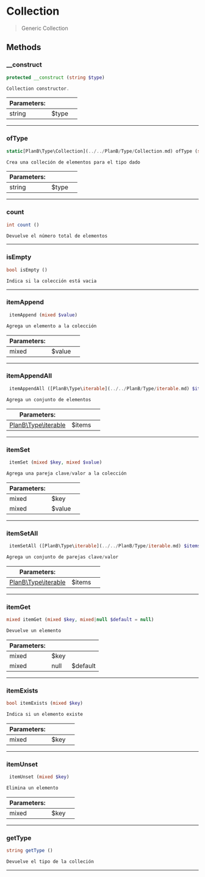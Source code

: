 
                                                                                                                                            
    
# Collection


> Generic Collection
>
> 








## Methods

### __construct
``` php
protected __construct (string $type)

Collection constructor.

```

|Parameters: | | |
| --- | --- | --- |
|string |$type |  |

---


### ofType
``` php
static[PlanB\Type\Collection](../../PlanB/Type/Collection.md) ofType (string $type)

Crea una colleción de elementos para el tipo dado

```

|Parameters: | | |
| --- | --- | --- |
|string |$type |  |

---


### count
``` php
int count ()

Devuelve el número total de elementos

```


---


### isEmpty
``` php
bool isEmpty ()

Indica si la colección está vacia

```


---


### itemAppend
``` php
 itemAppend (mixed $value)

Agrega un elemento a la colección

```

|Parameters: | | |
| --- | --- | --- |
|mixed |$value |  |

---


### itemAppendAll
``` php
 itemAppendAll ([PlanB\Type\iterable](../../PlanB/Type/iterable.md) $items)

Agrega un conjunto de elementos

```

|Parameters: | | |
| --- | --- | --- |
|[PlanB\Type\iterable](../../PlanB/Type/iterable.md) |$items |  |

---


### itemSet
``` php
 itemSet (mixed $key, mixed $value)

Agrega una pareja clave/valor a la colección

```

|Parameters: | | |
| --- | --- | --- |
|mixed |$key |  |
|mixed |$value |  |

---


### itemSetAll
``` php
 itemSetAll ([PlanB\Type\iterable](../../PlanB/Type/iterable.md) $items)

Agrega un conjunto de parejas clave/valor

```

|Parameters: | | |
| --- | --- | --- |
|[PlanB\Type\iterable](../../PlanB/Type/iterable.md) |$items |  |

---


### itemGet
``` php
mixed itemGet (mixed $key, mixed|null $default = null)

Devuelve un elemento

```

|Parameters: | | |
| --- | --- | --- |
|mixed |$key |  |
|mixed|null |$default |  |

---


### itemExists
``` php
bool itemExists (mixed $key)

Indica si un elemento existe

```

|Parameters: | | |
| --- | --- | --- |
|mixed |$key |  |

---


### itemUnset
``` php
 itemUnset (mixed $key)

Elimina un elemento

```

|Parameters: | | |
| --- | --- | --- |
|mixed |$key |  |

---


### getType
``` php
string getType ()

Devuelve el tipo de la colleción

```


---


                                                                                                                                                                                                                                                                                                                                                                                                            
    
                                                                                                                                                                                                                                                                             
                